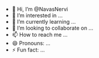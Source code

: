 - 👋 Hi, I’m @NavasNervi
- 👀 I’m interested in ...
- 🌱 I’m currently learning ...
- 💞️ I’m looking to collaborate on ...
- 📫 How to reach me ...
- 😄 Pronouns: ...
- ⚡ Fun fact: ...

<!---
NavasNervi/NavasNervi is a ✨ special ✨ repository because its `README.md` (this file) appears on your GitHub profile.
You can click the Preview link to take a look at your changes.
--->
